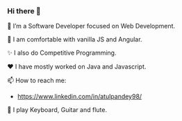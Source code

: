 ### Hi there 👋

 
🔭 I’m a Software Developer focused on Web Development.

🌱 I am comfortable with vanilla JS and Angular.

:sparkles:  I also do Competitive Programming.
   
:heart:  I have mostly worked on Java and Javascript.
  
📫 How to reach me: 
- https://www.linkedin.com/in/atulpandey98/

:musical_keyboard: I play Keyboard, Guitar and flute.

